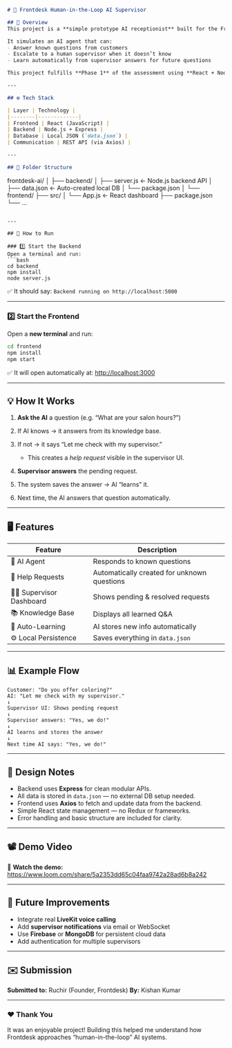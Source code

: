 
```markdown
# 💬 Frontdesk Human-in-the-Loop AI Supervisor

## 🧠 Overview
This project is a **simple prototype AI receptionist** built for the Frontdesk Engineering Test.

It simulates an AI agent that can:
- Answer known questions from customers
- Escalate to a human supervisor when it doesn’t know
- Learn automatically from supervisor answers for future questions

This project fulfills **Phase 1** of the assessment using **React + Node.js**.

---

## ⚙️ Tech Stack

| Layer | Technology |
|--------|-------------|
| Frontend | React (JavaScript) |
| Backend | Node.js + Express |
| Database | Local JSON (`data.json`) |
| Communication | REST API (via Axios) |

---

## 🧩 Folder Structure
```

frontdesk-ai/
│
├── backend/
│   ├── server.js          ← Node.js backend API
│   ├── data.json          ← Auto-created local DB
│   └── package.json
│
└── frontend/
├── src/
│   └── App.js         ← React dashboard
├── package.json
└── ...

````

---

## 🚀 How to Run

### 1️⃣ Start the Backend
Open a terminal and run:
```bash
cd backend
npm install
node server.js
````

✅ It should say:
`Backend running on http://localhost:5000`

---

### 2️⃣ Start the Frontend

Open a **new terminal** and run:

```bash
cd frontend
npm install
npm start
```

✅ It will open automatically at:
[http://localhost:3000](http://localhost:3000)

---

## 💡 How It Works

1. **Ask the AI** a question (e.g. “What are your salon hours?”)
2. If AI knows → it answers from its knowledge base.
3. If not → it says “Let me check with my supervisor.”

   * This creates a *help request* visible in the supervisor UI.
4. **Supervisor answers** the pending request.
5. The system saves the answer → AI “learns” it.
6. Next time, the AI answers that question automatically.

---

## 🖥️ Features

| Feature                    | Description                                 |
| -------------------------- | ------------------------------------------- |
| 🧠 AI Agent                | Responds to known questions                 |
| 📩 Help Requests           | Automatically created for unknown questions |
| 👩‍💼 Supervisor Dashboard | Shows pending & resolved requests           |
| 📚 Knowledge Base          | Displays all learned Q&A                    |
| 🔄 Auto-Learning           | AI stores new info automatically            |
| ⚙️ Local Persistence       | Saves everything in `data.json`             |

---

## 📊 Example Flow

```
Customer: "Do you offer coloring?"
AI: "Let me check with my supervisor."
↓
Supervisor UI: Shows pending request
↓
Supervisor answers: "Yes, we do!"
↓
AI learns and stores the answer
↓
Next time AI says: "Yes, we do!"
```

---

## 🧠 Design Notes

* Backend uses **Express** for clean modular APIs.
* All data is stored in `data.json` — no external DB setup needed.
* Frontend uses **Axios** to fetch and update data from the backend.
* Simple React state management — no Redux or frameworks.
* Error handling and basic structure are included for clarity.

---

## 📽️ Demo Video

🎥 **Watch the demo:**
https://www.loom.com/share/5a2353dd65c04faa9742a28ad6b8a242

---

## 🧩 Future Improvements

* Integrate real **LiveKit voice calling**
* Add **supervisor notifications** via email or WebSocket
* Use **Firebase** or **MongoDB** for persistent cloud data
* Add authentication for multiple supervisors

---

## ✉️ Submission

**Submitted to:** Ruchir (Founder, Frontdesk)
**By:** Kishan Kumar

---

### ❤️ Thank You

It was an enjoyable project!
Building this helped me understand how Frontdesk approaches “human-in-the-loop” AI systems.

```
